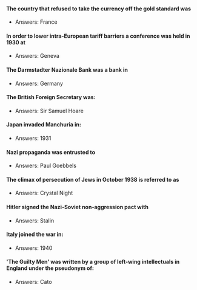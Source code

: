 #### The country that refused to take the currency off the gold standard was 
* Answers: France 

#### In order to lower intra-European tariff barriers a conference was held in 1930 at
* Answers: Geneva 

#### The Darmstadter Nazionale Bank was a bank in   
* Answers: Germany

#### The British Foreign Secretary was:
* Answers: Sir Samuel Hoare

#### Japan invaded Manchuria in:
* Answers: 1931

#### Nazi propaganda was entrusted to 
* Answers: Paul Goebbels 

#### The climax of persecution of Jews in October 1938 is referred to as 
* Answers: Crystal Night 

#### Hitler signed the Nazi-Soviet non-aggression pact with 
* Answers: Stalin 

#### Italy joined the war in:
* Answers: 1940

#### 'The Guilty Men' was written by a group of left-wing intellectuals in England under the pseudonym of:
* Answers: Cato